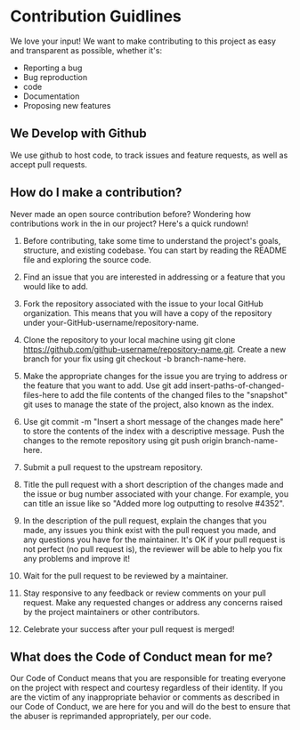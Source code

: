 # Contribution Guidlines
We love your input! We want to make contributing to this project as easy and transparent as possible, whether it's:

- Reporting a bug
- Bug reproduction
- code
- Documentation
- Proposing new features

## We Develop with Github
We use github to host code, to track issues and feature requests, as well as accept pull requests.
## How do I make a contribution? 
Never made an open source contribution before? Wondering how contributions work in the in our project? Here's a quick rundown!


1. Before contributing, take some time to understand the project's goals, structure, and existing codebase. You can start by reading the README file and exploring the source code.

2. Find an issue that you are interested in addressing or a feature that you would like to add.

3. Fork the repository associated with the issue to your local GitHub organization. This means that you will have a copy of the repository under your-GitHub-username/repository-name.

4. Clone the repository to your local machine using git clone https://github.com/github-username/repository-name.git.
Create a new branch for your fix using git checkout -b branch-name-here.

5. Make the appropriate changes for the issue you are trying to address or the feature that you want to add.
Use git add insert-paths-of-changed-files-here to add the file contents of the changed files to the "snapshot" git uses to manage the state of the project, also known as the index.

6. Use git commit -m "Insert a short message of the changes made here" to store the contents of the index with a descriptive message.
Push the changes to the remote repository using git push origin branch-name-here.

7. Submit a pull request to the upstream repository.

8. Title the pull request with a short description of the changes made and the issue or bug number associated with your change. For example, you can title an issue like so "Added more log outputting to resolve #4352".

9. In the description of the pull request, explain the changes that you made, any issues you think exist with the pull request you made, and any questions you have for the maintainer. It's OK if your pull request is not perfect (no pull request is), the reviewer will be able to help you fix any problems and improve it!

10. Wait for the pull request to be reviewed by a maintainer.

11. Stay responsive to any feedback or review comments on your pull request. Make any requested changes or address any concerns raised by the project maintainers or other contributors.

12. Celebrate your success after your pull request is merged!

## What does the Code of Conduct mean for me?

Our Code of Conduct means that you are responsible for treating everyone on the project with respect and courtesy regardless of their identity. If you are the victim of any inappropriate behavior or comments as described in our Code of Conduct, we are here for you and will do the best to ensure that the abuser is reprimanded appropriately, per our code.


